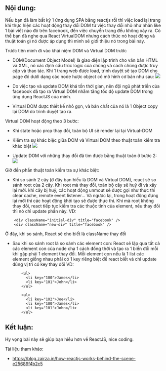 ## Nội dung: 
Nếu bạn đã làm bất kỳ 1 ứng dụng SPA bằng reactjs rồi thì việc load lại trang khi thực hiện các hoạt động thay đổi DOM từ việc thay đổi nhỏ như nhấn like 1 bài viết nào đó trên facebook, đến việc chuyển trang đều không xảy ra.
Có thể bạn đã nghe qua React VirtualDOM nhưng cách thức nó hoạt động và thuật toán gì nó được áp dụng thì mình sẽ giới thiệu nó trong bài này.

Trước tiên mình đi vào khái niệm DOM và Virtual DOM trước
- DOM(Document Object Model) là giao diện lập trình cho văn bản HTML và XML, nó xác định cấu trúc logic của chúng và cách chúng được truy cập và thao tác. Khi 1 trang web được load, trình duyệt sẽ tạo DOM cho page đó dưới dạng các node hược object có mô hình cơ bản như sau:
![](https://images.viblo.asia/7394788f-408f-4577-acb4-17a1864ac367.gif)


- Do việc tạo và update DOM khá tốn thời gian, nên đội ngũ phát triển của facebook đã tạo ra Virtual DOM nhằm tăng tốc độ update DOM trong ứng dụng ReactJS của mình. 
- Virtual DOM được thiết kế nhỏ gọn, và bản chất của nó là 1 Object copy lại DOM do trình duyệt tạo ra.

Virtual DOM hoạt động theo 3 bước:
- Khi state hoặc prop thay đổi, toàn bộ UI sẽ render lại tại Virtual-DOM
- Kiểm tra sự khác biệc giữa DOM và Virtual DOM theo thuật toán kiểm tra khác biệt
![](https://images.viblo.asia/bbdff152-503d-42fc-a9c6-fd8994ff11aa.png)

- Update DOM với những thay đổi đã tìm được bằng thuật toán ở bước 2:
![](https://images.viblo.asia/682d1c38-b818-4c80-891f-304ee8f0307f.png)

 Giờ đến phần thuật toán kiểm tra sự khác biệt:
 - Khi so sánh 2 cây (ở đây bạn hiểu là DOM và Virtual DOM), react sẽ so sánh root của 2 cây.
 Khi root mà thay đổi, toàn bộ cây sẽ huỷ đi và xây lại mới. khi cây bị huỷ, các hoạt động unmout sẽ được gọi như thực thi clear cache, remote event listener... Và ngược lại, trong hoạt động đựng lại mới thì các hoạt động khởi tạo sẽ được thực thi.
 Khi mà root không thay đổi, react tiếp tục kiểm tra các thuộc tính của element, nếu thay đổi thì nó chỉ update phần này.
 VD:
 
 ```
     <div className="initial-div" title="facebook" />
     <div className="new-div" title="facebook" />
 ```
Ở đây, khi so sánh, React sẽ cho biết là className thay đổi

- Sau khi so sánh root là so sánh các element con:
    React sẽ lặp qua tất cả các element con của node cha 1 cách đồng thời và tạo ra 1 biến đổi mỗi khi gặp phải 1 element thay đổi. Mỗi element con nếu là 1 list các element giống nhau phải có 1 key riêng biệt để react biết và chỉ update đúng vị trí có key thay đổi
    VD: 
 
    ```
        <ul>
          <li key="100">James</li>
          <li key="101">John</li>
        </ul>

        <ul>
          <li key="102">Joe</li>
          <li key="100">James</li>
          <li key="101">John</li>
        </ul>
    ```
## Kết luận:
 Hy vọng bài này sẽ giúp bạn hiểu hơn về ReactJS, nice coding.
 
 Tài liệu tham khảo:
  - https://blog.zairza.in/how-reactjs-works-behind-the-scene-e25689f4b2c5